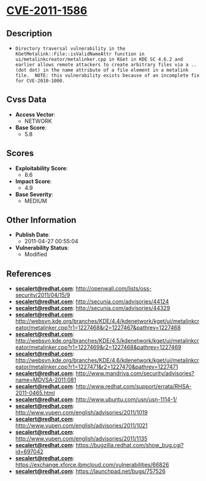 
# [CVE-2011-1586](http://openwall.com/lists/oss-security/2011/04/15/9)

## Description

- `Directory traversal vulnerability in the KGetMetalink::File::isValidNameAttr function in ui/metalinkcreator/metalinker.cpp in KGet in KDE SC 4.6.2 and earlier allows remote attackers to create arbitrary files via a .. (dot dot) in the name attribute of a file element in a metalink file.  NOTE: this vulnerability exists because of an incomplete fix for CVE-2010-1000.`

## Cvss Data

- **Access Vector**:
  - NETWORK
- **Base Score**:
  - 5.8

## Scores

- **Exploitability Score**:
  - 8.6
- **Impact Score**:
  - 4.9
- **Base Severity**:
  - MEDIUM

## Other Information

- **Publish Date**:
  - 2011-04-27 00:55:04
- **Vulnerability Status**:
  - Modified

## References

- **secalert@redhat.com**: http://openwall.com/lists/oss-security/2011/04/15/9
- **secalert@redhat.com**: http://secunia.com/advisories/44124
- **secalert@redhat.com**: http://secunia.com/advisories/44329
- **secalert@redhat.com**: http://websvn.kde.org/branches/KDE/4.4/kdenetwork/kget/ui/metalinkcreator/metalinker.cpp?r1=1227468&r2=1227467&pathrev=1227468
- **secalert@redhat.com**: http://websvn.kde.org/branches/KDE/4.5/kdenetwork/kget/ui/metalinkcreator/metalinker.cpp?r1=1227469&r2=1227468&pathrev=1227469
- **secalert@redhat.com**: http://websvn.kde.org/branches/KDE/4.6/kdenetwork/kget/ui/metalinkcreator/metalinker.cpp?r1=1227471&r2=1227470&pathrev=1227471
- **secalert@redhat.com**: http://www.mandriva.com/security/advisories?name=MDVSA-2011:081
- **secalert@redhat.com**: http://www.redhat.com/support/errata/RHSA-2011-0465.html
- **secalert@redhat.com**: http://www.ubuntu.com/usn/usn-1114-1/
- **secalert@redhat.com**: http://www.vupen.com/english/advisories/2011/1019
- **secalert@redhat.com**: http://www.vupen.com/english/advisories/2011/1021
- **secalert@redhat.com**: http://www.vupen.com/english/advisories/2011/1135
- **secalert@redhat.com**: https://bugzilla.redhat.com/show_bug.cgi?id=697042
- **secalert@redhat.com**: https://exchange.xforce.ibmcloud.com/vulnerabilities/66826
- **secalert@redhat.com**: https://launchpad.net/bugs/757526
